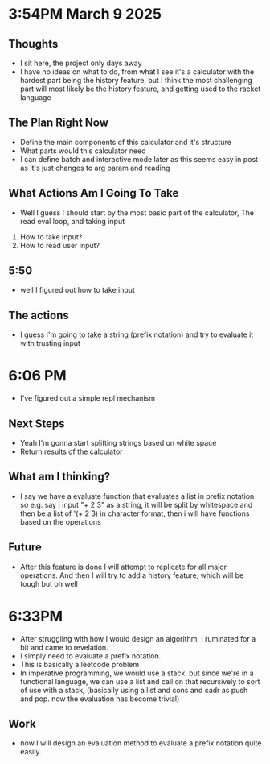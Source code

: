 # 3:54PM March 9 2025

## Thoughts

- I sit here, the project only days away
- I have no ideas on what to do, from what I see it's a calculator with the hardest part being the history feature, but I think the most challenging part will most likely be the history feature, and getting used to the racket language

## The Plan Right Now

- Define the main components of this calculator and it's structure
- What parts would this calculator need
- I can define batch and interactive mode later as this seems easy in post as it's just changes to arg param and reading

## What Actions Am I Going To Take

- Well I guess I should start by the most basic part of the calculator, The read eval loop, and taking input

1. How to take input?
2. How to read user input?

## 5:50

- well I figured out how to take input

## The actions

- I guess I'm going to take a string (prefix notation) and try to evaluate it with trusting input

# 6:06 PM

- I've figured out a simple repl mechanism

## Next Steps

- Yeah I'm gonna start splitting strings based on white space
- Return results of the calculator

## What am I thinking?

- I say we have a evaluate function that evaluates a list in prefix notation so e.g. say I input "+ 2 3" as a string, it will be split by whitespace and then be a list of '(+ 2 3) in character format, then i will have functions based on the operations

## Future

- After this feature is done I will attempt to replicate for all major operations. And then I will try to add a history feature, which will be tough but oh well

# 6:33PM

- After struggling with how I would design an algorithm, I ruminated for a bit and came to revelation.
- I simply need to evaluate a prefix notation.
- This is basically a leetcode problem
- In imperative programming, we would use a stack, but since we're in a functional language, we can use a list and call on that recursively to sort of use with a stack, (basically using a list and cons and cadr as push and pop. now the evaluation has become trivial)

## Work

- now I will design an evaluation method to evaluate a prefix notation quite easily.
